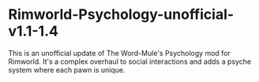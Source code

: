 # Rimworld-Psychology-unofficial-v1.1-1.4
This is an unofficial update of The Word-Mule's Psychology mod for Rimworld. It's a complex overhaul to social interactions and adds a psyche system where each pawn is unique.
